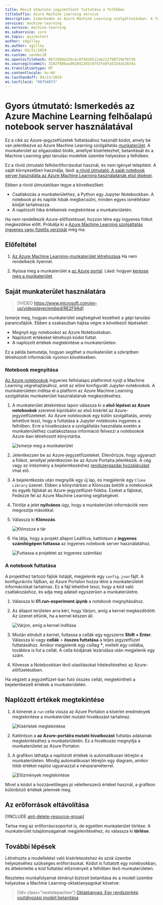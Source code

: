 ```yaml
---
title: Rövid útmutató-jegyzetfüzet futtatása a felhőben
titleSuffix: Azure Machine Learning service
description: Ismerkedés az Azure Machine Learning szolgáltatásban. A felhőben felügyelt notebook server használatával próbálja ki a munkaterülethez.  A munkaterület az eligazodást blokk, amellyel kísérletezhet, betanítását és gépi tanulási modellek üzembe helyezése a felhőben.
services: machine-learning
ms.service: machine-learning
ms.subservice: core
ms.topic: quickstart
author: sdgilley
ms.author: sgilley
ms.date: 03/21/2019
ms.custom: seodec18
ms.openlocfilehash: 0672d90a25bc4c879d28512ab212f98f29efbf3b
ms.sourcegitcommit: 3102f886aa962842303c8753fe8fa5324a52834a
ms.translationtype: MT
ms.contentlocale: hu-HU
ms.lasthandoff: 04/23/2019
ms.locfileid: "60754073"
---
```

# <a name="quickstart-use-a-cloud-based-notebook-server-to-get-started-with-azure-machine-learning"></a>Gyors útmutató: Ismerkedés az Azure Machine Learning felhőalapú notebook server használatával

Ez a cikk az Azure-jegyzetfüzetek futtatásához használt kódot, amely be van jelentkezve az Azure Machine Learning szolgáltatás [munkaterület](concept-azure-machine-learning-architecture.md). A munkaterület az eligazodást blokk, amellyel kísérletezhet, betanítását és a Machine Learning gépi tanulási modellek üzembe helyezése a felhőben. 

Ez a rövid útmutató felhőerőforrásokat használ, és nem igényel telepítést. A saját környezetben használja, lásd: [a rövid útmutató: A saját notebook server használata az Azure Machine Learning használatának első lépései](quickstart-run-local-notebook.md).  
 
Ebben a rövid útmutatóban tegye a következőket:

* Csatlakozás a munkaterülethez, a Python egy Jupyter Notebookban. A notebook pi és naplók hibák megbecsülni, minden egyes ismétléskor kódját tartalmazza. 
* A naplózott hiba értékeinek megtekintése a munkaterületén.

Ha nem rendelkezik Azure-előfizetéssel, hozzon létre egy ingyenes fiókot megkezdése előtt. Próbálja ki a [Azure Machine Learning szolgáltatás ingyenes vagy fizetős verzióját](https://aka.ms/AMLFree) még ma.

## <a name="prerequisite"></a>Előfeltétel

1. [Az Azure Machine Learning-munkaterület létrehozása](setup-create-workspace.md#portal) Ha nem rendelkezik ilyennel.

1. Nyissa meg a munkaterület a [az Azure portal](https://portal.azure.com/).  Lásd: hogyan [keresse meg a munkaterület](how-to-manage-workspace.md#view).

## <a name="use-your-workspace"></a>Saját munkaterület használatára

> [!VIDEO https://www.microsoft.com/en-us/videoplayer/embed/RE2F9Ad]



Ismerje meg, hogyan munkaterület segítségével kezelheti a gépi tanulási parancsfájlok. Ebben a szakaszban hajtsa végre a következő lépéseket:

* Megnyit egy notebookot az Azure Notebooksban.
* Naplózott értékeket létrehozó kódot futtat.
* A naplózott értékek megtekintése a munkaterületen.

Ez a példa bemutatja, hogyan segíthet a munkaterület a szkriptben létrehozott információk nyomon követésében. 

### <a name="open-a-notebook"></a>Notebook megnyitása 

[Az Azure notebookok](https://notebooks.azure.com) ingyenes felhőalapú platformot nyújt a Machine Learning végrehajtásához, amit az előre konfigurált Jupyter-notebookok. A munkaterületen indítsa el a platform az Azure Machine Learning szolgáltatás munkaterület használatának megkezdéséhez.

1. A munkaterület áttekintése lapon válassza ki a **első lépései az Azure notebookok** szeretné kipróbálni az első kísérlet az Azure-jegyzetfüzeteket.  Az Azure notebookok egy külön szolgáltatás, amely lehetővé teszi, hogy a futtatása a Jupyter notebooks ingyenes a felhőben.  Erre a hivatkozásra a szolgáltatás használata esetén a munkaterülethez csatlakoztassa információ felveszi a notebookok Azure-ban létrehozott könyvtárba.

   ![Ismerje meg a munkaterület](./media/quickstart-run-cloud-notebook/explore-aml.png)

1. Jelentkezzen be az Azure-jegyzetfüzeteket.  Ellenőrizze, hogy ugyanazt a fiókot, amellyel jelentkezzen be az Azure Portalra jelentkezik. A cég vagy az intézmény a bejelentkezéshez [rendszergazdai hozzájárulást](https://notebooks.azure.com/help/signing-up/work-or-school-account/admin-consent) írhat elő.

1. A bejelentkezés után megnyílik egy új lap, és megjelenik egy `Clone Library` üzenet. Ebben a könyvtárban a Klónozás betölti a notebookok és egyéb fájlokat az Azure-jegyzetfüzet-fiókba.  Ezeket a fájlokat, Fedezze fel az Azure Machine Learning segítségével.

1. Törölje a jelet **nyilvános** úgy, hogy a munkaterület-információk nem megosztja másokkal.

1. Válassza ki **Klónozás**.

   ![Klónozza a tár](./media/quickstart-run-cloud-notebook/clone.png)

1. Ha látja, hogy a projekt állapot Leállítva, kattintson a **ingyenes számítógépen futtassa** az ingyenes notebook server használatához.

    ![Futtassa a projektet az ingyenes számítási](./media/quickstart-run-cloud-notebook/run-project.png)

### <a name="run-the-notebook"></a>A notebook futtatása

A projekthez tartozó fájlok listáját, megjelenik egy `config.json` fájlt. A konfigurációs fájlban, az Azure Portalon hozza létre a munkaterületet információkat tartalmaz.  Ez a fájl lehetővé teszi, hogy a kód való csatlakozáshoz, és adja meg adatait egyszerűen a munkaterületre.

1. Válassza ki **01.run-experiment.ipynb** a notebook megnyitásához.

1. Az állapot területen arra kéri, hogy Várjon, amíg a kernel megkezdődött.  Az üzenet eltűnik, ha a kernel készen áll.

    ![Várjon, amíg a kernel indítása](./media/quickstart-run-cloud-notebook/wait-for-kernel.png)

1. Miután elindult a kernel, futtassa a cellák egy egyszerre **Shift + Enter**. Válassza ki vagy **cellák** > **összes futtatása** a teljes jegyzetfüzet futtatásához. Amikor megjelenik egy csillag __*__, mellett egy cellába, továbbra is fut a cellát. A cella kódjának lezárulása után megjelenik egy szám. 

1. Kövesse a Notebookban lévő utasításokat hitelesítéséhez az Azure-előfizetésében.

Ha végzett a jegyzetfüzet-ban futó összes cellát, megtekintheti a bejelentkezett értékek a munkaterületén.

## <a name="view-logged-values"></a>Naplózott értékek megtekintése

1. A kimenet a `run` cella vissza az Azure Portalon a kísérlet eredmények megtekintése a munkaterület mutató hivatkozást tartalmaz. 

    ![Kísérletek megtekintése](./media/quickstart-run-cloud-notebook/view-exp.png)

1. Kattintson a **az Azure-portálra mutató hivatkozást** futtatás adatainak megtekintéséhez a munkaterületén.  Ez a hivatkozás megnyitja a munkaterületet az Azure Portalon.

1. A grafikon láthatja a naplózott értékek is automatikusan létrejön a munkaterületen. Mindig automatikusan létrejön egy diagram, amikor több értéket naplóz ugyanazzal a névparaméterrel.

   ![Előzmények megtekintése](./media/quickstart-run-cloud-notebook/web-results.png)

Mivel a kódot a hozzávetőleges pi véletlenszerű értéket használ, a grafikon különböző értékek jelennek meg.  

## <a name="clean-up-resources"></a>Az erőforrások eltávolítása 

[!INCLUDE [aml-delete-resource-group](../../../includes/aml-delete-resource-group.md)]

Tartsa meg az erőforráscsoportot is, de egyetlen munkaterület törlése. A munkaterület tulajdonságainak megjelenítéséhez, és válassza ki **törlése**.

## <a name="next-steps"></a>További lépések

Létrehozta a modellekkel való kísérletezéshez és azok üzembe helyezéséhez szükséges erőforrásokat. Kódot is futtatott egy notebookban, és áttekintette a kód futtatási előzményeit a felhőben lévő munkaterületen.

Részletes munkafolyamat élményt biztosít betanítása és a modell üzembe helyezése a Machine Learning-oktatóanyagokat követve:  

> [!div class="nextstepaction"]
> [Oktatóanyag: Egy rendszerkép osztályozási modell betanítása](tutorial-train-models-with-aml.md)